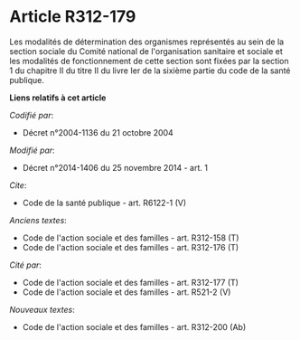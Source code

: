 # Article R312-179

Les modalités de détermination des organismes représentés au sein de la section sociale du Comité national de l'organisation
sanitaire et sociale et les modalités de fonctionnement de cette section sont fixées par la section 1 du chapitre II du titre
II du livre Ier de la sixième partie du code de la santé publique.

**Liens relatifs à cet article**

_Codifié par_:

  - Décret n°2004-1136 du 21 octobre 2004

_Modifié par_:

  - Décret n°2014-1406 du 25 novembre 2014 - art. 1

_Cite_:

  - Code de la santé publique - art. R6122-1 (V)

_Anciens textes_:

  - Code de l'action sociale et des familles - art. R312-158 (T)
  - Code de l'action sociale et des familles - art. R312-176 (T)

_Cité par_:

  - Code de l'action sociale et des familles - art. R312-177 (T)
  - Code de l'action sociale et des familles - art. R521-2 (V)

_Nouveaux textes_:

  - Code de l'action sociale et des familles - art. R312-200 (Ab)

